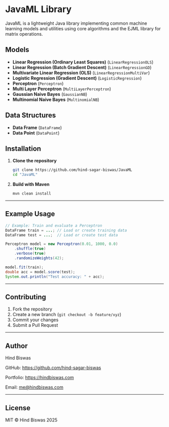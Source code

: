 # JavaML Library

JavaML is a lightweight Java library implementing common machine learning models and utilities using core algorithms and the EJML library for matrix operations.

## Models

* **Linear Regression (Ordinary Least Squares)** (`LinearRegressionOLS`)
* **Linear Regression (Batch Gradient Descent)** (`LinearRegressionGD`)
* **Multivariate Linear Regression (OLS)** (`LinearRegressionMultiVar`)
* **Logistic Regression (Gradient Descent)** (`LogisticRegression`)
* **Perceptron** (`Perceptron`)
* **Multi Layer Perceptron** (`MultiLayerPerceptron`)
* **Gaussian Naive Bayes** (`GaussianNB`)
* **Multinomial Naive Bayes** (`MultinomialNB`)

## Data Structures

* **Data Frame** (`DataFrame`)
* **Data Point** (`DataPoint`)

## Installation

1. **Clone the repository**

   ```bash
   git clone https://github.com/hind-sagar-biswas/JavaML
   cd "JavaML"
   ```

2. **Build with Maven**

   ```bash
   mvn clean install
   ```

---

## Example Usage

```java
// Example: Train and evaluate a Perceptron
DataFrame train = ...; // Load or create training data
DataFrame test = ...;  // Load or create test data

Perceptron model = new Perceptron(0.01, 1000, 0.0)
    .shuffle(true)
    .verbose(true)
    .randomizeWeights(42);

model.fit(train);
double acc = model.score(test);
System.out.println("Test accuracy: " + acc);
```

---

## Contributing

1. Fork the repository
2. Create a new branch (`git checkout -b feature/xyz`)
3. Commit your changes
4. Submit a Pull Request

---

## Author

Hind Biswas  

GitHub: https://github.com/hind-sagar-biswas  

Portfolio: https://hindbiswas.com  

Email: me@hindbiswas.com

---

## License

MIT © Hind Biswas 2025


